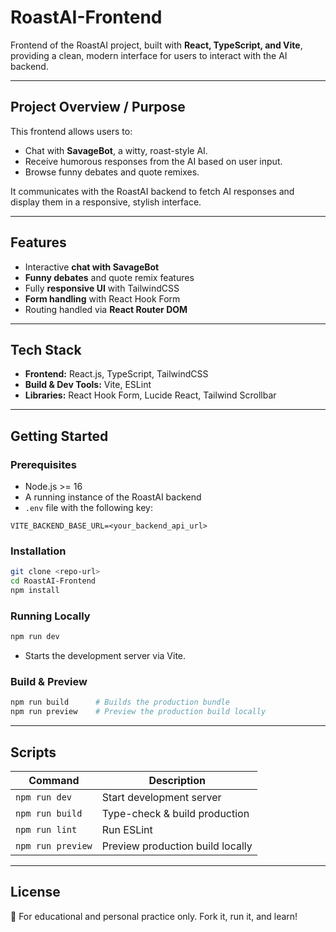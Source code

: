 # RoastAI-Frontend


Frontend of the RoastAI project, built with **React, TypeScript, and Vite**, providing a clean, modern interface for users to interact with the AI backend.

---

## Project Overview / Purpose
This frontend allows users to:  
- Chat with **SavageBot**, a witty, roast-style AI.  
- Receive humorous responses from the AI based on user input.  
- Browse funny debates and quote remixes.  

It communicates with the RoastAI backend to fetch AI responses and display them in a responsive, stylish interface.

---

## Features
- Interactive **chat with SavageBot**  
- **Funny debates** and quote remix features  
- Fully **responsive UI** with TailwindCSS  
- **Form handling** with React Hook Form  
- Routing handled via **React Router DOM**

---

## Tech Stack
- **Frontend:** React.js, TypeScript, TailwindCSS  
- **Build & Dev Tools:** Vite, ESLint  
- **Libraries:** React Hook Form, Lucide React, Tailwind Scrollbar  

---

## Getting Started

### Prerequisites
- Node.js >= 16
- A running instance of the RoastAI backend
- `.env` file with the following key:

```env
VITE_BACKEND_BASE_URL=<your_backend_api_url>
````

### Installation

```bash
git clone <repo-url>
cd RoastAI-Frontend
npm install
```

### Running Locally

```bash
npm run dev
```

* Starts the development server via Vite.

### Build & Preview

```bash
npm run build      # Builds the production bundle
npm run preview    # Preview the production build locally
```

---

## Scripts

| Command           | Description                      |
| ----------------- | -------------------------------- |
| `npm run dev`     | Start development server         |
| `npm run build`   | Type-check & build production    |
| `npm run lint`    | Run ESLint                       |
| `npm run preview` | Preview production build locally |

---

## License

📝 For educational and personal practice only. Fork it, run it, and learn!
